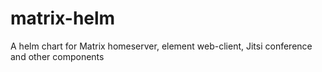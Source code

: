 # matrix-helm
A helm chart for Matrix homeserver, element web-client, Jitsi conference and other components
